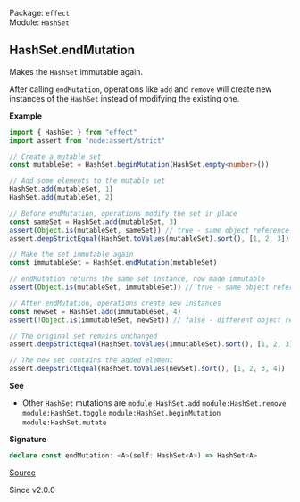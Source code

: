 Package: `effect`<br />
Module: `HashSet`<br />

## HashSet.endMutation

Makes the `HashSet` immutable again.

After calling `endMutation`, operations like `add` and `remove`
will create new instances of the `HashSet` instead of modifying the existing
one.

**Example**

```ts
import { HashSet } from "effect"
import assert from "node:assert/strict"

// Create a mutable set
const mutableSet = HashSet.beginMutation(HashSet.empty<number>())

// Add some elements to the mutable set
HashSet.add(mutableSet, 1)
HashSet.add(mutableSet, 2)

// Before endMutation, operations modify the set in place
const sameSet = HashSet.add(mutableSet, 3)
assert(Object.is(mutableSet, sameSet)) // true - same object reference
assert.deepStrictEqual(HashSet.toValues(mutableSet).sort(), [1, 2, 3])

// Make the set immutable again
const immutableSet = HashSet.endMutation(mutableSet)

// endMutation returns the same set instance, now made immutable
assert(Object.is(mutableSet, immutableSet)) // true - same object reference

// After endMutation, operations create new instances
const newSet = HashSet.add(immutableSet, 4)
assert(!Object.is(immutableSet, newSet)) // false - different object references

// The original set remains unchanged
assert.deepStrictEqual(HashSet.toValues(immutableSet).sort(), [1, 2, 3])

// The new set contains the added element
assert.deepStrictEqual(HashSet.toValues(newSet).sort(), [1, 2, 3, 4])
```

**See**

- Other `HashSet` mutations are `module:HashSet.add` `module:HashSet.remove` `module:HashSet.toggle` `module:HashSet.beginMutation` `module:HashSet.mutate`

**Signature**

```ts
declare const endMutation: <A>(self: HashSet<A>) => HashSet<A>
```

[Source](https://github.com/Effect-TS/effect/tree/main/packages/effect/src/HashSet.ts#L1116)

Since v2.0.0
